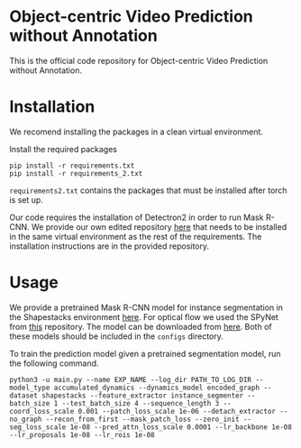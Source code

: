 # Object-centric Video Prediction without Annotation

This is the official code repository for Object-centric Video Prediction without Annotation.


# Installation

We recomend installing the packages in a clean virtual environment.

Install the required packages 
```
pip install -r requirements.txt
pip install -r requirements_2.txt
```
`requirements2.txt` contains the packages that must be installed after torch is set up.

Our code requires the installation of Detectron2 in order to run Mask R-CNN. We provide our own edited repository [here](https://github.com/daniilidis-group/my_detectron2/tree/my_detectron2) that needs to be installed in the same virtual environment as the rest of the requirements. The installation instructions are in the provided repository.

# Usage

We provide a pretrained Mask R-CNN model for instance segmentation in the Shapestacks environment [here](https://drive.google.com/file/d/1hQD-xsofUL6Wz8lUQ9uYCPQ2mxDia6Dr/view?usp=sharing). For optical flow we used the SPyNet from [this](https://github.com/sniklaus/pytorch-spynet) repository. The model can be downloaded from [here](http://content.sniklaus.com/github/pytorch-spynet/network-sintel-final.pytorch). Both of these models should be included in the `configs` directory.

To train the prediction model given a pretrained segmentation model, run the following command.
```
python3 -u main.py --name EXP_NAME --log_dir PATH_TO_LOG_DIR --model_type accumulated_dynamics --dynamics_model encoded_graph --dataset shapestacks --feature_extractor instance_segmenter --batch_size 1 --test_batch_size 4 --sequence_length 3 --coord_loss_scale 0.001 --patch_loss_scale 1e-06 --detach_extractor --no_graph --recon_from_first --mask_patch_loss --zero_init --seg_loss_scale 1e-08 --pred_attn_loss_scale 0.0001 --lr_backbone 1e-08 --lr_proposals 1e-08 --lr_rois 1e-08
```


